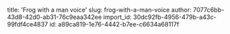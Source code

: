 title: 'Frog with a man voice'
slug: frog-with-a-man-voice
author: 7077c6bb-43d8-42d0-ab31-76c9eaa342ee
import_id: 30dc92fb-4956-479b-a43c-99fdf4ce4837
id: a89ca819-1e76-4442-b7ee-c6634a68117f
